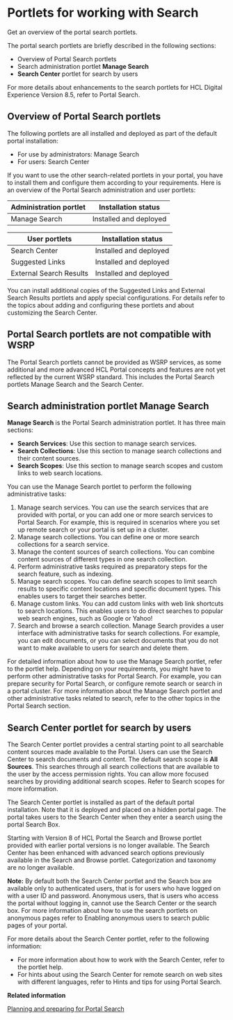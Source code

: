 # Portlets for working with Search

Get an overview of the portal search portlets.

The portal search portlets are briefly described in the following sections:

-   Overview of Portal Search portlets
-   Search administration portlet **Manage Search**
-   **Search Center** portlet for search by users

For more details about enhancements to the search portlets for HCL Digital Experience Version 8.5, refer to Portal Search.

## Overview of Portal Search portlets

The following portlets are all installed and deployed as part of the default portal installation:

-   For use by administrators: Manage Search
-   For users: Search Center

If you want to use the other search-related portlets in your portal, you have to install them and configure them according to your requirements. Here is an overview of the Portal Search administration and user portlets:

|Administration portlet|Installation status|
|----------------------|-------------------|
|Manage Search|Installed and deployed|

|User portlets|Installation status|
|-------------|-------------------|
|Search Center|Installed and deployed|
|Suggested Links|Installed and deployed|
|External Search Results|Installed and deployed|

You can install additional copies of the Suggested Links and External Search Results portlets and apply special configurations. For details refer to the topics about adding and configuring these portlets and about customizing the Search Center.

## Portal Search portlets are not compatible with WSRP

The Portal Search portlets cannot be provided as WSRP services, as some additional and more advanced HCL Portal concepts and features are not yet reflected by the current WSRP standard. This includes the Portal Search portlets Manage Search and the Search Center.

## Search administration portlet Manage Search

**Manage Search** is the Portal Search administration portlet. It has three main sections:

-   **Search Services**: Use this section to manage search services.
-   **Search Collections**: Use this section to manage search collections and their content sources.
-   **Search Scopes**: Use this section to manage search scopes and custom links to web search locations.

You can use the Manage Search portlet to perform the following administrative tasks:

1.  Manage search services. You can use the search services that are provided with portal, or you can add one or more search services to Portal Search. For example, this is required in scenarios where you set up remote search or your portal is set up in a cluster.
2.  Manage search collections. You can define one or more search collections for a search service.
3.  Manage the content sources of search collections. You can combine content sources of different types in one search collection.
4.  Perform administrative tasks required as preparatory steps for the search feature, such as indexing.
5.  Manage search scopes. You can define search scopes to limit search results to specific content locations and specific document types. This enables users to target their searches better.
6.  Manage custom links. You can add custom links with web link shortcuts to search locations. This enables users to do direct searches to popular web search engines, such as Google or Yahoo!
7.  Search and browse a search collection. Manage Search provides a user interface with administrative tasks for search collections. For example, you can edit documents, or you can select documents that you do not want to make available to users for search and delete them.

For detailed information about how to use the Manage Search portlet, refer to the portlet help. Depending on your requirements, you might have to perform other administrative tasks for Portal Search. For example, you can prepare security for Portal Search, or configure remote search or search in a portal cluster. For more information about the Manage Search portlet and other administrative tasks related to search, refer to the other topics in the Portal Search section.

## Search Center portlet for search by users

The Search Center portlet provides a central starting point to all searchable content sources made available to the Portal. Users can use the Search Center to search documents and content. The default search scope is **All Sources**. This searches through all search collections that are available to the user by the access permission rights. You can allow more focused searches by providing additional search scopes. Refer to Search scopes for more information.

The Search Center portlet is installed as part of the default portal installation. Note that it is deployed and placed on a hidden portal page. The portal takes users to the Search Center when they enter a search using the portal Search Box.

Starting with Version 8 of HCL Portal the Search and Browse portlet provided with earlier portal versions is no longer available. The Search Center has been enhanced with advanced search options previously available in the Search and Browse portlet. Categorization and taxonomy are no longer available.

**Note:** By default both the Search Center portlet and the Search box are available only to authenticated users, that is for users who have logged on with a user ID and password. Anonymous users, that is users who access the portal without logging in, cannot use the Search Center or the search box. For more information about how to use the search portlets on anonymous pages refer to Enabling anonymous users to search public pages of your portal.

For more details about the Search Center portlet, refer to the following information:

-   For more information about how to work with the Search Center, refer to the portlet help.
-   For hints about using the Search Center for remote search on web sites with different languages, refer to Hints and tips for using Portal Search.


**Related information**  


[Planning and preparing for Portal Search](../admin-system/srcbfrwrkgwtprtlsrch.md)

